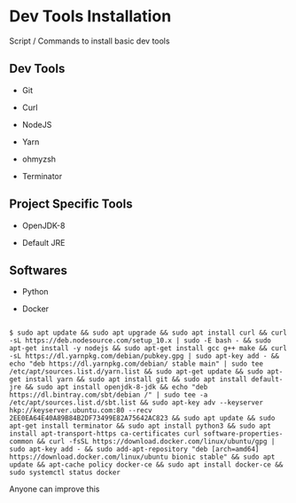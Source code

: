 # Dev Tools Installation
Script / Commands to install basic dev tools 


## Dev Tools

- Git

- Curl

- NodeJS

- Yarn

- ohmyzsh

- Terminator


## Project Specific Tools

- OpenJDK-8

- Default JRE


## Softwares

- Python

- Docker


```

$ sudo apt update && sudo apt upgrade && sudo apt install curl && curl -sL https://deb.nodesource.com/setup_10.x | sudo -E bash - && sudo apt-get install -y nodejs && sudo apt-get install gcc g++ make && curl -sL https://dl.yarnpkg.com/debian/pubkey.gpg | sudo apt-key add - && echo "deb https://dl.yarnpkg.com/debian/ stable main" | sudo tee /etc/apt/sources.list.d/yarn.list && sudo apt-get update && sudo apt-get install yarn && sudo apt install git && sudo apt install default-jre && sudo apt install openjdk-8-jdk && echo "deb https://dl.bintray.com/sbt/debian /" | sudo tee -a /etc/apt/sources.list.d/sbt.list && sudo apt-key adv --keyserver hkp://keyserver.ubuntu.com:80 --recv 2EE0EA64E40A89B84B2DF73499E82A75642AC823 && sudo apt update && sudo apt-get install terminator && sudo apt install python3 && sudo apt install apt-transport-https ca-certificates curl software-properties-common && curl -fsSL https://download.docker.com/linux/ubuntu/gpg | sudo apt-key add - && sudo add-apt-repository "deb [arch=amd64] https://download.docker.com/linux/ubuntu bionic stable" && sudo apt update && apt-cache policy docker-ce && sudo apt install docker-ce && sudo systemctl status docker
```


Anyone can improve this
